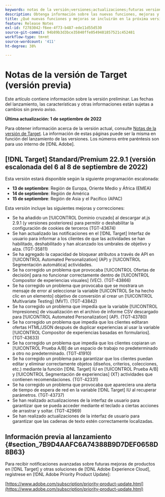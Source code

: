 ```yaml
---
keywords: notas de la versión;versiones;actualizaciones;futuras versiones;mejoras;nuevas funciones;correcciones;actualizaciones;versión preliminar
description: Obtenga información sobre las nuevas funciones, mejoras y correcciones que incluirá la próxima versión de Adobe Target, incluidos el SDK, la API y las bibliotecas de JavaScript.
title: ¿Qué nuevas funciones y mejoras se incluirán en la próxima versión?
feature: Release Notes
exl-id: f2783042-f6ee-4f73-b487-ede11d55d530
source-git-commit: 94b89b3d3bce35840ffe0549481857521c452481
workflow-type: tm+mt
source-wordcount: '411'
ht-degree: 38%

---
```


# Notas de la versión de Target (versión previa)

Este artículo contiene información sobre la versión preliminar. Las fechas del lanzamiento, las características y otras informaciones están sujetas a cambios sin previo aviso.

**Última actualización: 1 de septiembre de 2022**

Para obtener información acerca de la versión actual, consulte [Notas de la versión de Target](release-notes.md). La información de estas páginas puede ser la misma en función del lanzamiento de las versiones. Los números entre paréntesis son para uso interno de [!DNL Adobe].

## [!DNL Target] Standard/Premium 22.9.1 (versión escalonada del 6 al 8 de septiembre de 2022)

Esta versión estará disponible según la siguiente programación escalonada:

* **13 de septiembre**: Región de Europa, Oriente Medio y África (EMEA)
* **14 de septiembre**: Región de América
* **15 de septiembre**: Región de Asia y el Pacífico (APAC)

Esta versión incluye las siguientes mejoras y correcciones:

* Se ha añadido un [!UICONTROL Dominio cruzado] al descargar at.js 2.9.1 (y versiones posteriores) para permitir o deshabilitar la configuración de cookies de terceros (TGT-43674)
* Se han actualizado las notificaciones en el [!DNL Target] Interfaz de usuario para informar a los clientes de que las actividades se han habilitado, deshabilitado y han alcanzado los umbrales de objetivo y alza. (TGT-35811)
* Se ha agregado la capacidad de bloquear atributos a través de API en [!UICONTROL Automated Personalization] (AP) y [!UICONTROL Segmentación automática] actividades.
* Se ha corregido un problema que provocaba [!UICONTROL Ofertas de decisión] para no funcionar correctamente dentro de [!UICONTROL Compositor de experiencias visuales] (VEC). (TGT-43866)
* Se ha corregido un problema que provocaba que se mostrara un mensaje de error al seleccionar la variable [!UICONTROL Se ha hecho clic en un elemento] objetivo de conversión al crear un [!UICONTROL Multivariate Testing] (MVT). (TGT-43842)
* Se ha corregido un problema que impedía que la variable [!UICONTROL Impresiones] de visualización en el archivo de informe CSV descargado para [!UICONTROL Automated Personalization] (AP). (TGT-43780)
* Se ha corregido un problema que impedía que los clientes editaran ofertas HTML/JSON después de duplicar experiencias al usar la variable [!UICONTROL Compositor de experiencias basadas en formularios]. (TGT-43633)
* Se ha corregido un problema que impedía que los clientes copiaran un [!UICONTROL Prueba A/B] de un espacio de trabajo no predeterminado a otro no predeterminado. (TGT-41910)
* Se ha corregido un problema para garantizar que los clientes puedan editar y eliminar correctamente objetos (diseños, criterios, colecciones, etc.) mediante la función [!DNL Target] IU en [!UICONTROL Prueba A/B] y [!UICONTROL Segmentación de experiencias] (XT) actividades que contienen recomendaciones. (TGT-42331)
* Se ha corregido un problema que provocaba que apareciera una alerta de tiempo de espera de red en la variable [!DNL Target] IU al recuperar parámetros. (TGT-43737)
* Se han realizado actualizaciones de la interfaz de usuario para garantizar que se pueda acceder mediante el teclado a ciertas acciones de arrastrar y soltar. (TGT-42969)
* Se han realizado actualizaciones de la interfaz de usuario para garantizar que las cadenas de texto estén correctamente localizadas.

## Información previa al lanzamiento {#section_7B9D4AAFC6A74388B9D7DEF0658D8B63}

Para recibir notificaciones avanzadas sobre futuras mejoras de productos en [!DNL Target] y otras soluciones de [!DNL Adobe Experience Cloud], regístrese en [!DNL Adobe Priority Product Update]:

[https://www.adobe.com/subscription/priority-product-update.html](https://www.adobe.com/subscription/priority-product-update.html)
